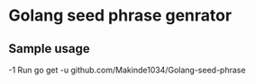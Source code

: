 # Golang seed phrase genrator

## Sample usage
-1 Run go get -u github.com/Makinde1034/Golang-seed-phrase
